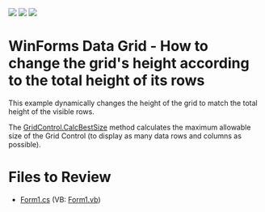 <!-- default badges list -->
![](https://img.shields.io/endpoint?url=https://codecentral.devexpress.com/api/v1/VersionRange/128626098/24.1.3%2B)
[![](https://img.shields.io/badge/Open_in_DevExpress_Support_Center-FF7200?style=flat-square&logo=DevExpress&logoColor=white)](https://supportcenter.devexpress.com/ticket/details/E1811)
[![](https://img.shields.io/badge/📖_How_to_use_DevExpress_Examples-e9f6fc?style=flat-square)](https://docs.devexpress.com/GeneralInformation/403183)
<!-- default badges end -->

# WinForms Data Grid - How to change the grid's height according to the total height of its rows

This example dynamically changes the height of the grid to match the total height of the visible rows.

The [GridControl.CalcBestSize](https://docs.devexpress.com/WindowsForms/DevExpress.XtraGrid.GridControl.CalcBestSize(System.Drawing.Size-System.Boolean)) method calculates the maximum allowable size of the Grid Control (to display as many data rows and columns as possible).

# Files to Review

* [Form1.cs](./CS/GridControlAutoSize/Form1.cs) (VB: [Form1.vb](./VB/GridControlAutoSize/Form1.vb))
